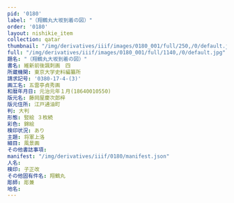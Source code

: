 ```yaml
---
pid: '0180'
label: "（翔鶴丸大坂到着の図）"
order: '0180'
layout: nishikie_item
collection: qatar
thumbnail: "/img/derivatives/iiif/images/0180_001/full/250,/0/default.jpg"
full: "/img/derivatives/iiif/images/0180_001/full/1140,/0/default.jpg"
題名: "（翔鶴丸大坂到着の図）"
書名: 維新前後諷刺画　四
所蔵機関: 東京大学史料編纂所
請求記号: '0380-17-4-(3)'
画工名: 五雲亭貞秀画
和暦年月日: 元治元年１月(18640010550)
版元名: 藤岡屋慶次郎梓
版元住所: 江戸通油町
判: 大判
形態: 竪絵 ３枚続
彩色: 錦絵
検印状況: あり
主題: 将軍上洛
細目: 風景画
その他書誌事項: 
manifest: "/img/derivatives/iiif/0180/manifest.json"
人名: 
検印: 子正改
その他固有件名: 翔鶴丸
彫師: 彫兼
地名: 
---
```

